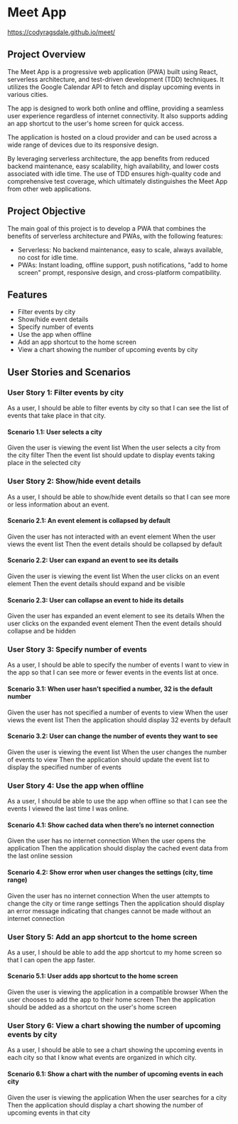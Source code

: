 # Meet App
https://codyragsdale.github.io/meet/

## Project Overview
The Meet App is a progressive web application (PWA) built using React, serverless architecture, and test-driven development (TDD) techniques. It utilizes the Google Calendar API to fetch and display upcoming events in various cities.

The app is designed to work both online and offline, providing a seamless user experience regardless of internet connectivity. It also supports adding an app shortcut to the user's home screen for quick access.

The application is hosted on a cloud provider and can be used across a wide range of devices due to its responsive design.

By leveraging serverless architecture, the app benefits from reduced backend maintenance, easy scalability, high availability, and lower costs associated with idle time. The use of TDD ensures high-quality code and comprehensive test coverage, which ultimately distinguishes the Meet App from other web applications.

## Project Objective
The main goal of this project is to develop a PWA that combines the benefits of serverless architecture and PWAs, with the following features:

- Serverless: No backend maintenance, easy to scale, always available, no cost for idle time.
- PWAs: Instant loading, offline support, push notifications, "add to home screen" prompt, responsive design, and cross-platform compatibility.

## Features
- Filter events by city
- Show/hide event details
- Specify number of events
- Use the app when offline
- Add an app shortcut to the home screen
- View a chart showing the number of upcoming events by city

## User Stories and Scenarios

### User Story 1: Filter events by city
As a user, I should be able to filter events by city so that I can see the list of events that take place in that city.

#### Scenario 1.1: User selects a city


Given the user is viewing the event list
When the user selects a city from the city filter
Then the event list should update to display events taking place in the selected city

### User Story 2: Show/hide event details
As a user, I should be able to show/hide event details so that I can see more or less information about an event.

#### Scenario 2.1: An event element is collapsed by default


Given the user has not interacted with an event element
When the user views the event list
Then the event details should be collapsed by default

#### Scenario 2.2: User can expand an event to see its details


Given the user is viewing the event list
When the user clicks on an event element
Then the event details should expand and be visible

#### Scenario 2.3: User can collapse an event to hide its details


Given the user has expanded an event element to see its details
When the user clicks on the expanded event element
Then the event details should collapse and be hidden

### User Story 3: Specify number of events
As a user, I should be able to specify the number of events I want to view in the app so that I can see more or fewer events in the events list at once.

#### Scenario 3.1: When user hasn’t specified a number, 32 is the default number


Given the user has not specified a number of events to view
When the user views the event list
Then the application should display 32 events by default

#### Scenario 3.2: User can change the number of events they want to see


Given the user is viewing the event list
When the user changes the number of events to view
Then the application should update the event list to display the specified number of events

### User Story 4: Use the app when offline
As a user, I should be able to use the app when offline so that I can see the events I viewed the last time I was online.

#### Scenario 4.1: Show cached data when there’s no internet connection


Given the user has no internet connection
When the user opens the application
Then the application should display the cached event data from the last online session

#### Scenario 4.2: Show error when user changes the settings (city, time range)


Given the user has no internet connection
When the user attempts to change the city or time range settings
Then the application should display an error message indicating that changes cannot be made without an internet connection

### User Story 5: Add an app shortcut to the home screen
As a user, I should be able to add the app shortcut to my home screen so that I can open the app faster.

#### Scenario 5.1: User adds app shortcut to the home screen


Given the user is viewing the application in a compatible browser
When the user chooses to add the app to their home screen
Then the application should be added as a shortcut on the user's home screen

### User Story 6: View a chart showing the number of upcoming events by city
As a user, I should be able to see a chart showing the upcoming events in each city so that I know what events are organized in which city.

#### Scenario 6.1: Show a chart with the number of upcoming events in each city

Given the user is viewing the application
When the user searches for a city
Then the application should display a chart showing the number of upcoming events in that city

